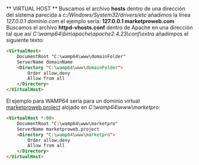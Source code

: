 ** VIRTUAL HOST **
Buscamos el archivo **hosts** dentro de una dirección del sistema parecida a *c:/Windows/System32/drivers/etc*
añadimos la línea *127.0.0.1 dominio.com* el ejemplo sería:
	**127.0.0.1 marketproweb.com**
Buscamos el archivo **httpd-vhosts.conf**	dentro de Apache en una dirección tal que así *C:\wamp64\bin\apache\apache2.4.23\conf\extra*
añadimpos el siguiente texto:
```html
<VirtualHost>
	DocumentRoot "C:\wamp64\www\domainFolder"
	ServerName domainName
	<Directory "C:\wamp64\www\domainFolder">
		Order allow,deny
		Allow from all
	</Directory>
</VirtualHost>
```
El ejemplo para WAMP64 sería para un dominio virtual [marketproweb.project](http://marketproweb.project) alojado en *C:\wamp64\www\marketpro*:
```html
<VirtualHost *:80>
	DocumentRoot "C:\wamp64\www\marketpro"
	ServerName marketproweb.project
	<Directory "C:\wamp64\www\marketpro">
		Order allow,deny
		Allow from all
	</Directory>
</VirtualHost>
```
